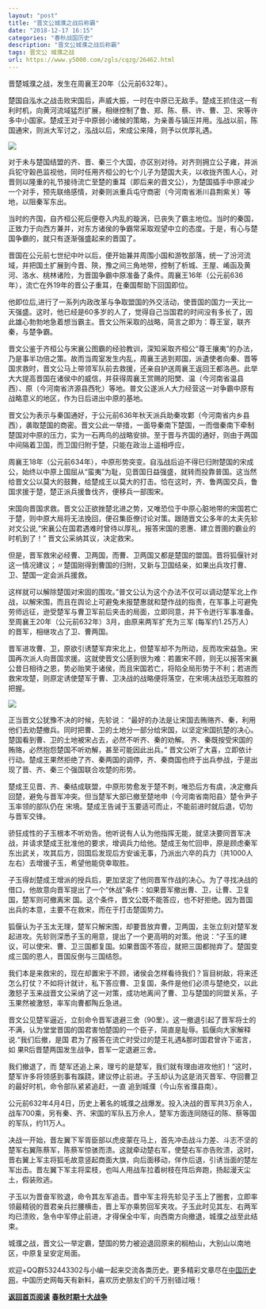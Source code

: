 ```yaml
---
layout: "post"
title: "晋文公城濮之战后称霸"
date: "2018-12-17 16:15"
categories: "春秋战国历史"
description: "晋文公城濮之战后称霸"
tags: 晋文公 城濮之战
url: https://www.y5000.com/zgls/cqzg/26462.html
---
```






晋楚城濮之战，发生在周襄王20年（公元前632年）。

楚国自泓水之战击败宋国后，声威大振，一时在中原已无敌手。楚成王抓住这一有利时机，向黄河流域猛烈扩展，相继控制了鲁、郑、陈、蔡、许、曹、卫、宋等许多中小国家。楚成王对于中原弱小诸候的策略，为亲善与镇压并用。泓战以前，陈国通宋，则派大军讨之，泓战以后，宋成公来降，则予以优厚礼遇。

![](https://img.y5000.com/uploads/allimg/171127/8-1G12G43925615.jpg)

对于未与楚国结盟的齐、晋、秦三个大国，亦区别对待。对齐则拥立公子雍，并派兵铊守榖邑监视他，同时任用齐桓公的七个儿子为楚国大夫，以收拢齐围人心，对晋则以隆重的礼节接待流亡至楚的重耳（即后来的晋文公），为楚国插手中原减少一个对手，预先联络感情，对秦则派重兵屯守商密（今河南省淅川县荆紫关）等地，以阻秦军东出。

当时的齐国，自齐桓公死后便卷入内乱的璇涡，已丧失了霸主地位。当时的秦国，正致力于向西方兼并，对东方诸侯的争霸常采取观望中立的态度。于是，有心与楚国争霸的，就只有逐渐强盛起来的晋国了。

晋国在公元前七世纪中叶以后，便开始兼并周围小国和游牧部落，统一了汾河流域，并把国土扩展到今晋、陝，豫之间三角地带，控制了析城、王屋、崤函及黄河、洛水、桃林诸险，为晋国争霸中原准备了条件。周襄王16年（公元前636年），流亡在外19年的晋公子重耳，在秦国帮助下回国即位。

他即位后,进行了一系列内政改革与争取盟国的外交活动，使晋国的国力一天比一天强盛。这时，他已经是60多岁的人了，觉得自己当国君的时间没有多长了，因此雄心勃勃地急着想当霸主。晋文公所采取的战略，简言之即为：尊王室，联齐秦，与楚争霸。

晋文公鉴于齐桓公与宋襄公图霸的经验教训，深知采取齐桓公“尊王攘夷”的办法，乃是事半功倍之策。故而当周室发生内乱，周襄王逃到郑国，派遺使者向秦、晋等国求救时，晋文公马上带领军队前去救援，还亲自护送周襄王返回王都洛邑。此举大大提高晋国在诸侯中的威信，并获得周襄王赏赐的阳樊、温（今河南省温县西）、原（今河南省济源县西牝）等地。普文公遂派人大力经营这一对争霸中原有战略意义的地区，作为日后进出中原的基地。

晋文公为表示与秦国通好，于公元前636年秋天派兵助秦攻鄴（今河南省内乡县西），袭取楚国的商密。晋文公此一举措，一面导秦南下楚国，一而借秦南下牵制楚国对中原的压力，实为一石两鸟的战略安排。至于晋与齐国的通好，则由于两国中间隔着卫国，而卫国归附于楚，只能在政治上遥相呼应，

周襄王18年（公元前634年），中原形势突变。自泓战后迫不得巳归附楚国的宋成公，始终以中原上国屈从“蛮夷”为耻，见晋国日益强盛，就转而投靠普国。这当然给晋文公以莫大的鼓舞，给楚成王以莫大的打击。恰在这时，齐、鲁两国交兵，鲁国求援于楚，楚正派兵援鲁伐齐，便移兵一部围宋。

宋国向晋国求救。晋文公正欲挫楚北进之势，又唯恐位于中原心脏地带的宋国若亡于楚，则中原大局将无法挽回，便召集臣僚讨论对策。跟随晋文公多年的太夫先轸对文公说,“宋襄公在国君遇难时曾待以厚礼，报答宋国的恩惠、建立晋圉的霸业的时机到了！”
晋文公采纳其议，决定救宋。

但是，晋军救宋必经曹、卫两国，而曹、卫两国又都是楚国的盟国。晋将狐偃针对这一情况建议；〃楚国刚得到曹国的归附，又新与卫国结亲，如果出兵攻打曹、卫、楚国一定会派兵援救。

这样就可以解除楚国对宋固的围攻。”普文公认为这个办法不仅可以调动楚军北上作战，以解宋围，而且在舆论上可避兔未报楚惠就和楚作战的指责，在军事上可避免劳师远征，逊受楚军与曹卫军前后夹击的局面，立即同意，并下令迸行军事准备。
至周襄王20年（公元前632年）3月，由原来两军扩充为三军 (每军约1.25万人）的晋军，相继攻占了卫、曹两国。

晋军进攻曹、卫，原欲引诱楚军弃宋北上，但楚军却不为所动，反而攻宋益急。宋国再次派人向晋国求援。这就使晋文公感到很为难：若置宋不顾，则无以报答宋襄公昔日相待之恩，势必贻笑于诸侯，而且宋国若亡，将陷全局形势于不利；若进而救宋攻楚，则原定诱使楚军于曹、卫决战的战略便将落空，在宋境决战恐无取胜的把握。

![](https://img.y5000.com/uploads/allimg/171127/8-1G12G440222X.jpg)

正当晋文公犹豫不决的时候，先轸说：
“最好的办法是让宋国去贿赂齐、秦，利用他们去劝楚撤兵。同时把曹、卫的土地分一部分给宋国，以坚定宋国抗楚的决心。楚国看到曹、卫的土地被宋占去，必然不听齐、秦的劝解。
齐、秦既按受宋国的贿赂，必然抱怨楚国不听劝解，甚至可能因此出兵。”
晋文公听了大喜，立即依计行动。楚成王果然拒绝了齐、秦两国的调停，齐、秦商国也终于出兵参战，于是出现了晋、齐、秦三个强国联合攻楚的形势。

楚成王见晋、齐、秦结成联盟，中原形势愈发于楚不刺，唯恐后方有虞，决定撤兵回楚，避免与晋军冲突。但当楚军大部已撤至楚地申（今河南省南阳县〉楚令尹子玉率领的部队仍在
宋境。楚成王告诫于玉要适可而止，不能前进时就后退，切勿与晋军交锋。

骄狂成性的子玉根本不听劝告。他听说有人认为他指挥无能，就坚决要同晋军决战，并请求楚成王批准他的要求，增调兵力给他。楚成王匆忙回申，原是顾虑秦军东出武关，攻其后方，回国后发现后方安谧无事，乃派出六卒的兵力（共1000人左右）去增援子玉，希望他能侥幸取胜。

子玉得刦楚成王增派的授兵后，更加坚定了他同晋军作战的决心。为了寻找决战的借口，他故意向晋军提出了一个“休战”条件：如果晋军撤出曹、卫，让曹、卫复国，楚军则可撤离宋
国。这个条件，晋文公既不能答应，也不好拒绝。因为晋国出兵的本意，主要不在救宋，而在于打击楚国势力。

狐偃认为子玉太无理，楚军只解宋围，却要晋放弃曹，卫两国，主张立刻对楚军发起进攻。先轸则深悉子玉的用意，提出了一个更高明的对策。他说：“子玉的建议，可以使宋、曹、卫三国都复国。如果晋国不答应，就把三国都抛弃了。楚国变成三国的恩人，晋国反倒与三国结怨。

我们本是来救宋的，现在却置宋于不顾，诸侯会怎样看待我们？盲目树敌，将来还怎么打仗？不如将计就计，私下答应曹、卫复国，条件是他们必须与楚绝交，以此激怒子玉来战晋文公采纳了这一对策，成功地离间了曹、卫与楚国的同盟关系，子玉果然被激怒，率军向曹都陶丘急进。

晋文公见楚军逼近，立刻命令晋军退避三舍（90里）。这一撤退引起了晋军将士的不满，认为堂堂晋国的国君害怕楚国的一个臣子，简直是耻辱。狐偃向大家解释说.“我们后撤，是国
君为了报答在流亡时受过的楚王礼遇&那时国君曾许下诺言，如 果R后晋楚两国发生战争，晋军一定退避三舍。

我们撤退了，而
楚军还追上来，理亏的是楚军，我们就有理由进攻他扪！”这时，楚军许多将领感到事有蹊跷，建议停止前进。子玉却认为这是消灭晋军、夺回曹卫的最好时机，命令部队紧紧追赶，一直
追到城濮（今山东省濮县南）。

公元前632年4月4日，历史上著名的城濮之战爆发。投入决战的晋军共3万余人，战车700乘，另有秦、齐、宋国的军队五万佘人，楚军方面连同随征的陈、蔡等国的军队，约11万人。

决战一开始，晋左翼下军胥臣部以虎皮蒙在马上，首先冲击战斗力差、斗志不坚的楚军右翼陈蔡军，陈蔡军惊骇而溃。这就牵动楚右军，使楚右军亦告败溃，这时，晋右翼上军主将狐毛故意竖起商面大旗，向后面移动，佯作后退，引诱当面的楚左军出击。晋左翼下军主将栾枝，也叫人用战车拉着树枝在阵后奔跑，扬起漫天尘土，假装败逃。

子玉以为晋奋军败退，命令其左军追击。晋中军主将先轸见子玉上了圈套，立即率领最精锐的晋君亲兵拦腰横击，晋上军亦乘势回军夹攻。子玉此时见其左、右两军均已溃败，急令中军停止前进，才得保全中军，向西南方向撤退，城濮之战至此结束。

城濮之战，晋文公一举定霸，楚国的势力被迫退回原来的榈柏山，大别山以南地区，中原复呈安定局面。

欢迎+QQ群532443302与小编一起来交流各类历史。更多精彩文章尽在[中国历史网](https://www.y5000.com)，中国历史网每天有新料，喜欢历史朋友们的千万别错过哦！

**[返回首页阅读](https://www.y5000.com/jstd/zgzz/26450.html)**
**[春秋时期十大战争](https://www.y5000.com/jstd/zgzz/26450.html)**
